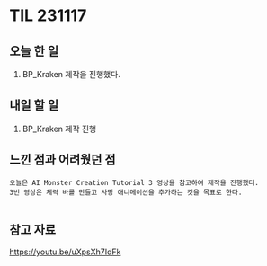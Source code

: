 TIL 231117
======


오늘 한 일
------

  1. BP_Kraken 제작을 진행했다.



내일 할 일
------
  1. BP_Kraken 제작 진행



느낀 점과 어려웠던 점
------
```
오늘은 AI Monster Creation Tutorial 3 영상을 참고하여 제작을 진행했다.
3번 영상은 체력 바를 만들고 사망 애니메이션을 추가하는 것을 목표로 한다.
```

```

```

참고 자료
------
https://youtu.be/uXpsXh7IdFk
